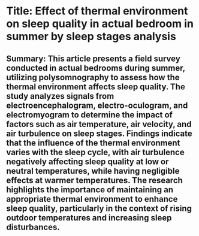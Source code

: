 # Title: Effect of thermal environment on sleep quality in actual bedroom in summer by sleep stages analysis

## Summary: This article presents a field survey conducted in actual bedrooms during summer, utilizing polysomnography to assess how the thermal environment affects sleep quality. The study analyzes signals from electroencephalogram, electro-oculogram, and electromyogram to determine the impact of factors such as air temperature, air velocity, and air turbulence on sleep stages. Findings indicate that the influence of the thermal environment varies with the sleep cycle, with air turbulence negatively affecting sleep quality at low or neutral temperatures, while having negligible effects at warmer temperatures. The research highlights the importance of maintaining an appropriate thermal environment to enhance sleep quality, particularly in the context of rising outdoor temperatures and increasing sleep disturbances.